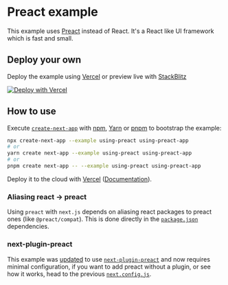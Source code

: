 # Preact example

This example uses [Preact](https://github.com/preactjs/preact) instead of React. It's a React like UI framework which is fast and small.

## Deploy your own

Deploy the example using [Vercel](https://vercel.com?utm_source=github&utm_medium=readme&utm_campaign=next-example) or preview live with [StackBlitz](https://stackblitz.com/github/vercel/next.js/tree/canary/examples/using-preact)

[![Deploy with Vercel](https://vercel.com/button)](https://vercel.com/new/git/external?repository-url=https://github.com/vercel/next.js/tree/canary/examples/using-preact)

## How to use

Execute [`create-next-app`](https://github.com/vercel/next.js/tree/canary/packages/create-next-app) with [npm](https://docs.npmjs.com/cli/init), [Yarn](https://yarnpkg.com/lang/en/docs/cli/create/) or [pnpm](https://pnpm.io/) to bootstrap the example:

```bash
npx create-next-app --example using-preact using-preact-app
# or
yarn create next-app --example using-preact using-preact-app
# or
pnpm create next-app -- --example using-preact using-preact-app
```

Deploy it to the cloud with [Vercel](https://vercel.com/new?utm_source=github&utm_medium=readme&utm_campaign=next-example) ([Documentation](https://nextjs.org/docs/deployment)).

### Aliasing react -> preact

Using `preact` with `next.js` depends on aliasing react packages to preact ones (like `@preact/compat`). This is done directly in the [`package.json`](./package.json) dependencies.

### next-plugin-preact

This example was [updated](https://github.com/vercel/next.js/pull/18588) to use [`next-plugin-preact`](https://github.com/preactjs/next-plugin-preact) and now requires minimal configuration, if you want to add preact without a plugin, or see how it works, head to the previous [`next.config.js`](https://github.com/vercel/next.js/blob/629884af7d3ced97b8c2ec7aebdfb1a3a5d808f0/examples/using-preact/next.config.js).
